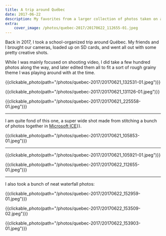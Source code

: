 ```yaml
---
title: A trip around Québec
date: 2017-06-22
description: My favorites from a larger collection of photos taken on a trip around Québec
extra:
    cover_image: /photos/quebec-2017/20170622_112655-01.jpeg
---
```


Back in 2017, I took a school-organized trip around Québec. My friends and I brought our cameras, loaded up on SD cards, and went all out with some pretty creative shots.

While I was mainly focused on shooting video, I did take a few hundred photos along the way, and later edited them all to fit a sort of rough grainy theme I was playing around with at the time.

<!-- ## From the streets -->

{{clickable_photo(path="/photos/quebec-2017/20170621_132531-01.jpeg")}}

{{clickable_photo(path="/photos/quebec-2017/20170621_131126-01.jpeg")}}

{{clickable_photo(path="/photos/quebec-2017/20170621_225558-01.jpeg")}}

<hr>

I am quite fond of this one, a super wide shot made from stitching a bunch of photos together in [Microsoft ICE](https://en.wikipedia.org/wiki/Image_Composite_Editor")}}.

{{clickable_photo(path="/photos/quebec-2017/20170621_105853-01.jpeg")}}

<hr>

{{clickable_photo(path="/photos/quebec-2017/20170621_105921-01.jpeg")}}

{{clickable_photo(path="/photos/quebec-2017/20170622_112655-01.jpeg")}}

<hr>

I also took a bunch of neat waterfall photos:

{{clickable_photo(path="/photos/quebec-2017/20170622_152959-01.jpeg")}}

{{clickable_photo(path="/photos/quebec-2017/20170622_153509-02.jpeg")}}

{{clickable_photo(path="/photos/quebec-2017/20170622_153903-01.jpeg")}}
